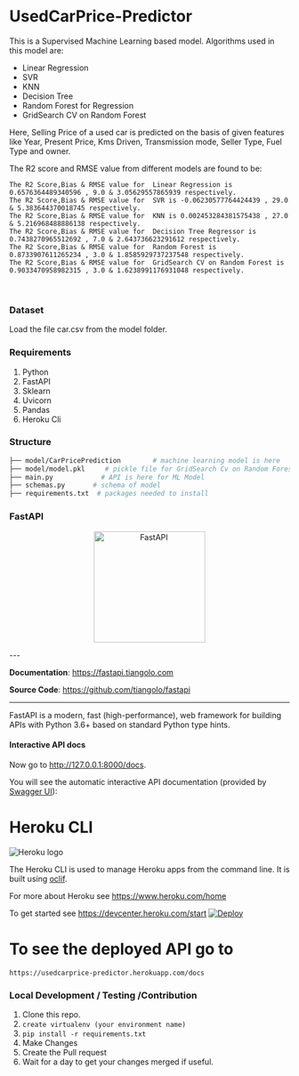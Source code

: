 # UsedCarPrice-Predictor


This is a Supervised Machine Learning based model. Algorithms used in this model are:
* Linear Regression
* SVR
* KNN 
* Decision Tree
* Random Forest for Regression
* GridSearch CV on Random Forest

 Here, Selling Price of a used car is predicted on the basis of given features like Year, Present Price, Kms Driven, Transmission mode, Seller Type, Fuel Type and owner.
 
 The R2 score and RMSE value from different models are found to be:
```
The R2 Score,Bias & RMSE value for  Linear Regression is 0.6576364489340596 , 9.0 & 3.05629557865939 respectively.
The R2 Score,Bias & RMSE value for  SVR is -0.06230577764424439 , 29.0 & 5.383644370018745 respectively.
The R2 Score,Bias & RMSE value for  KNN is 0.002453284381575438 , 27.0 & 5.216968488886138 respectively.
The R2 Score,Bias & RMSE value for  Decision Tree Regressor is 0.7438270965512692 , 7.0 & 2.643736623291612 respectively.
The R2 Score,Bias & RMSE value for  Random Forest is 0.8733907611265234 , 3.0 & 1.8585929737237548 respectively.
The R2 Score,Bias & RMSE value for  GridSearch CV on Random Forest is 0.9033470958982315 , 3.0 & 1.6238991176931048 respectively.
```
<br>


### Dataset 
Load the file car.csv from the model folder.


### Requirements

1. Python <br>
2. FastAPI<br>
3. Sklearn<br>
4. Uvicorn<br>
5. Pandas<br>
6. Heroku Cli

### Structure

```sh
├── model/CarPricePrediction        # machine learning model is here
├── model/model.pkl     # pickle file for GridSearch Cv on Random Forest Regressor
├── main.py            # API is here for ML Model
├── schemas.py       # schema of model
├── requirements.txt  # packages needed to install
```

### FastAPI
<p align="center">
  <a href="https://fastapi.tiangolo.com"><img src="https://fastapi.tiangolo.com/img/logo-margin/logo-teal.png" width="200" length="3![fast1](https://user-images.githubusercontent.com/86818157/128482674-5bd02230-c1e3-49da-81cc-14545aa5eff3.PNG)
00" alt="FastAPI"></a>
</p>
---

**Documentation**: <a href="https://fastapi.tiangolo.com" target="_blank">https://fastapi.tiangolo.com</a>

**Source Code**: <a href="https://github.com/tiangolo/fastapi" target="_blank">https://github.com/tiangolo/fastapi</a>

---

FastAPI is a modern, fast (high-performance), web framework for building APIs with Python 3.6+ based on standard Python type hints.



#### Interactive API docs

Now go to <a href="http://127.0.0.1:8000/docs" class="external-link" target="_blank">http://127.0.0.1:8000/docs</a>.

You will see the automatic interactive API documentation (provided by <a href="https://github.com/swagger-api/swagger-ui" class="external-link" target="_blank">Swagger UI</a>):



Heroku CLI
==========

![Heroku logo](https://d4yt8xl9b7in.cloudfront.net/assets/home/logotype-heroku.png)

The Heroku CLI is used to manage Heroku apps from the command line. It is built using [oclif](https://oclif.io).

For more about Heroku see <https://www.heroku.com/home>

To get started see <https://devcenter.heroku.com/start>
[![Deploy](https://www.herokucdn.com/deploy/button.svg)](https://heroku.com/deploy)

# To see the deployed API go to 
```https://usedcarprice-predictor.herokuapp.com/docs```

### Local Development / Testing /Contribution

1. Clone this repo.
2. `create virtualenv (your environment name)`
3. `pip install -r requirements.txt`
4. Make Changes
5. Create the Pull request
6. Wait for a day to get your changes merged if useful.
